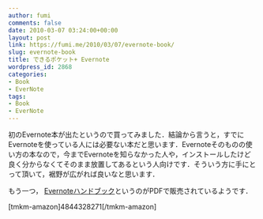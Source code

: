 ```yaml
---
author: fumi
comments: false
date: 2010-03-07 03:24:00+00:00
layout: post
link: https://fumi.me/2010/03/07/evernote-book/
slug: evernote-book
title: できるポケット+ Evernote
wordpress_id: 2868
categories:
- Book
- EverNote
tags:
- Book
- EverNote
---
```


初のEvernote本が出たというので買ってみました．結論から言うと，すでにEvernoteを使っている人には必要ない本だと思います．Evernoteそのものの使い方の本なので，今までEvernoteを知らなかった人や，インストールしたけど良く分からなくてそのまま放置してあるという人向けです．そういう方に手にとって頂いて，裾野が広がれば良いなと思います．




もう一つ， [Evernoteハンドブック](http://evernotebook.com/)というのがPDFで販売されているようです．


[tmkm-amazon]4844328271[/tmkm-amazon]
